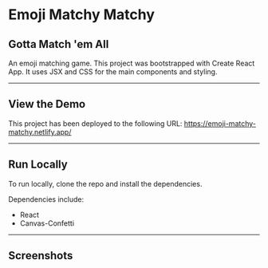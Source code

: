 # Emoji Matchy Matchy

## Gotta Match 'em All

An emoji matching game. This project was bootstrapped with Create React App. It uses JSX and CSS for the main components and styling.

---

## View the Demo
This project has been deployed to the following URL: 
https://emoji-matchy-matchy.netlify.app/

---

## Run Locally
To run locally, clone the repo and install the dependencies.

Dependencies include:

* React
* Canvas-Confetti

---

## Screenshots